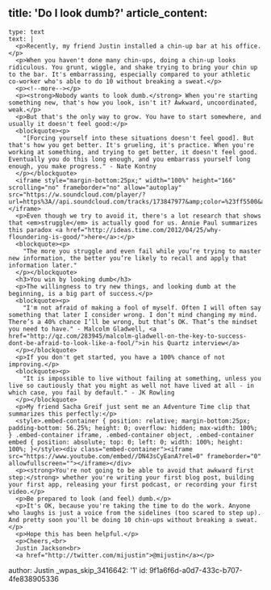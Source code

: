 title: 'Do I look dumb?'
article_content:
  -
    type: text
    text: |
      <p>Recently, my friend Justin installed a chin-up bar at his office.</p>
      <p>When you haven't done many chin-ups, doing a chin-up looks ridiculous. You grunt, wiggle, and shake trying to bring your chin up to the bar. It's embarrassing, especially compared to your athletic co-worker who's able to do 10 without breaking a sweat.</p>
      <p><!--more--></p>
      <p><strong>Nobody wants to look dumb.</strong> When you're starting something new, that's how you look, isn't it? Awkward, uncoordinated, weak.</p>
      <p>But that's the only way to grow. You have to start somewhere, and usually it doesn't feel good:</p>
      <blockquote><p>
        "[Forcing yourself into these situations doesn't feel good]. But that's how you get better. It's grueling, it's practice. When you're working at something, and trying to get better, it doesn't feel good. Eventually you do this long enough, and you embarrass yourself long enough, you make progress." - Nate Kontny
      </p></blockquote>
      <iframe style="margin-bottom:25px;" width="100%" height="166" scrolling="no" frameborder="no" allow="autoplay" src="https://w.soundcloud.com/player/?url=https%3A//api.soundcloud.com/tracks/173847977&amp;color=%23ff5500&amp;auto_play=false&amp;hide_related=false&amp;show_comments=true&amp;show_user=true&amp;show_reposts=false&amp;show_teaser=true"></iframe>
      <p>Even though we try to avoid it, there's a lot research that shows that <em>struggle</em> is actually good for us. Annie Paul summarizes this paradox <a href="http://ideas.time.com/2012/04/25/why-floundering-is-good/">here</a>:</p>
      <blockquote><p>
        "The more you struggle and even fail while you’re trying to master new information, the better you’re likely to recall and apply that information later."
      </p></blockquote>
      <h3>You win by looking dumb</h3>
      <p>The willingness to try new things, and looking dumb at the beginning, is a big part of success.</p>
      <blockquote><p>
        "I'm not afraid of making a fool of myself. Often I will often say something that later I consider wrong. I don’t mind changing my mind. There’s a 40% chance I’ll be wrong, but that’s OK. That’s the mindset you need to have." - Malcolm Gladwell, <a href="http://qz.com/283945/malcolm-gladwell-on-the-key-to-success-dont-be-afraid-to-look-like-a-fool/">in his Quartz interview</a>
      </p></blockquote>
      <p>If you don't get started, you have a 100% chance of not improving.</p>
      <blockquote><p>
        "It is impossible to live without failing at something, unless you live so cautiously that you might as well not have lived at all - in which case, you fail by default." - JK Rowling
      </p></blockquote>
      <p>My friend Sacha Greif just sent me an Adventure Time clip that summarizes this perfectly:</p>
      <style>.embed-container { position: relative; margin-bottom:25px; padding-bottom: 56.25%; height: 0; overflow: hidden; max-width: 100%; } .embed-container iframe, .embed-container object, .embed-container embed { position: absolute; top: 0; left: 0; width: 100%; height: 100%; }</style><div class="embed-container"><iframe src="https://www.youtube.com/embed//DN43sCyEanA?rel=0" frameborder="0" allowfullscreen=""></iframe></div>
      <p><strong>You're not going to be able to avoid that awkward first step:</strong> whether you're writing your first blog post, building your first app, releasing your first podcast, or recording your first video.</p>
      <p>Be prepared to look (and feel) dumb.</p>
      <p>It's OK, because you're taking the time to do the work. Anyone who laughs is just a voice from the sidelines (too scared to step up). And pretty soon you'll be doing 10 chin-ups without breaking a sweat.</p>
      <p>Hope this has been helpful.</p>
      <p>Cheers,<br>
      Justin Jackson<br>
      <a href="http://twitter.com/mijustin">@mijustin</a></p>
author: Justin
_wpas_skip_3416642: '1'
id: 9f1a6f6d-a0d7-433c-b707-4fe838905336
